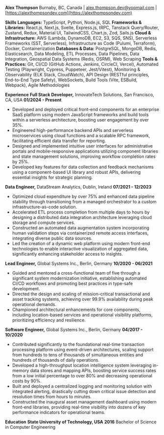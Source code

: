 **Alex Thompson**
Burnaby, BC, Canada | alex.thompson.dev@yopmail.com | [https://alexthompsondev.com](https://alexthompsondev.com)

**Skills**
**Languages:** TypeScript, Python, Node.js, SQL
**Frameworks & Libraries:** React.js, Next.js, Svelte, Express.js, tRPC, Tanstack Query/Router,
  Zustand, Redux, Material UI, TailwindCSS, Chart.js, Zod, Sails.js
**Cloud & Infrastructure:** AWS (Lambda, DynamoDB, EC2, S3, SQS, SNS), Serverless Frameworks
  (SST, Serverless), Infrastructure as Code (Pulumi, Terraform), Docker, Containerization
**Databases & Data:** PostgreSQL, MongoDB, Redis, Elasticsearch, Data Modeling, ETL Processes,
  Data Pipelines, Data Integration, Geospatial Data Systems (Redis, OSRM), Web Scraping
**Tools & Practices:** Git, CI/CD (GitHub Actions, Jenkins, CircleCI, Vercel), Automated Testing
  (Playwright, Cypress, Puppeteer, Jest/Vitest), Monitoring & Observability (ELK Stack,
  CloudWatch), API Design (RESTful principles, End-to-End Type Safety), WebSockets, Build Tools
  (Vite, ESBuild, Webpack), Agile Methodologies

**Experience**
**Full Stack Developer,** InnovateTech Solutions, San Francisco, CA, USA  **01/2024 - Present**

- Developed and deployed critical front-end components for an enterprise SaaS platform using
  modern JavaScript frameworks and build tools within a serverless architecture, boosting user
  engagement by over 35%.
- Engineered high-performance backend APIs and serverless microservices using cloud functions
  and a scalable RPC framework, facilitating efficient data transfer for reporting.
- Designed and implemented intuitive user interfaces for administrative portals and
  mobile-responsive applications utilizing component libraries and state management solutions,
  improving workflow completion rates by 25%.
- Developed key features for data collection and feedback mechanisms using a component-based UI
  library and robust APIs, delivering essential insights for strategic planning.

**Data Engineer,** DataStream Analytics, Dublin, Ireland             **07/2021 - 12/2023**

- Optimized cloud expenditure by over 75% and enhanced data pipeline stability through
  transitioning from a managed orchestrator to a custom infrastructure-as-code solution.
- Accelerated ETL process completion from multiple days to hours by designing a distributed data
  integration architecture leveraging cloud storage and compute services.
- Constructed an automated data augmentation system incorporating human validation steps via
  containerized remote access interfaces, integrating diverse public data sources.
- Led the creation of a dynamic web platform using modern front-end technologies to enable
  interactive visualization of aggregated data, significantly enhancing stakeholder access to
  insights.

**Lead Engineer,** Global Systems Inc., Berlin, Germany              **10/2020 - 06/2021**

- Guided and mentored a cross-functional team of five through a significant system modernization
  initiative, establishing automated CI/CD workflows and promoting best practices in type-safe
  development.
- Directed the design and scaling of mission-critical transactional and asset tracking systems,
  achieving over 99.9% availability during peak operational demands.
- Championed architectural enhancements for core components, including location-based services
  and operational visibility platforms, prioritizing efficiency and resilience.

**Software Engineer,** Global Systems Inc., Berlin, Germany           **04/2017 - 10/2020**

- Contributed significantly to the foundational real-time transaction processing platform using
  event-driven architectures, scaling support from hundreds to tens of thousands of simultaneous
  entities and hundreds of thousands of daily operations.
- Developed a high-throughput location intelligence system leveraging in-memory data stores and
  mapping APIs, boosting service success rates from a low initial percentage to over 80% and
  decreasing operational costs by 90%.
- Built and deployed a centralized logging and monitoring solution with integrated alerting,
  drastically cutting down critical issue detection and resolution times from hours to minutes.
- Constructed the inaugural asset management dashboard using modern front-end libraries, providing
  real-time visibility into dozens of key performance indicators for operational teams.

**Education**
**State University of Technology, USA**                                    **2016**
Bachelor of Science in Computer Engineering